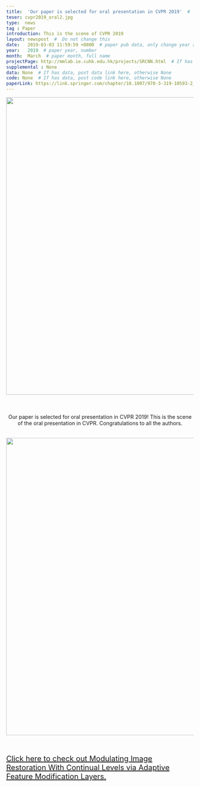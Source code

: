```yaml
---
title:  'Our paper is selected for oral presentation in CVPR 2019'  #  Paper title, covered by ''
teser: cvpr2019_oral2.jpg
type:  news
tag : Paper
introduction: This is the scene of CVPR 2019
layout: newspost  #  Do not change this
date:   2019-03-03 11:59:59 +0800  # paper pub data, only change year and month according to this format
year:   2019  # paper year, number
month:  March  # paper month, full name
projectPage: http://mmlab.ie.cuhk.edu.hk/projects/SRCNN.html  # If has project page, link here, otherwise None
supplemental : None
data: None  # If has data, post data link here, otherwise None
code: None  # If has data, post code link here, otherwise None
paperLink: https://link.springer.com/chapter/10.1007/978-3-319-10593-2_13  # post paper pdf link here
---
```


<center><img src="http://xpixel.group/images/news/cvpr2019_oral.jpg" width = "800" height = "auto"  /></center>

&nbsp;
&nbsp;
<center>
<p style="font-size:20px;width:100%;text-align:left" >

Our paper is selected for oral presentation in CVPR 2019! This is the scene of the oral presentation in CVPR. Congratulations to all the authors.

</p>
</center>
&nbsp;


<center><img src="http://xpixel.group/images/news/cvpr2019_oral2.jpg" width = "800" height = "auto"  /></center>


&nbsp;
&nbsp;

<center>
<p style="font-size:20px;width:100%;text-align:left" >
<a href="http://xpixel.group/2019/06/23/Modulating-Image-Restoration-With-Continual-Levels-via-Adaptive-Feature-Modification-Layers.html"><font class="text-primary">Click here to check out Modulating Image Restoration With Continual Levels via Adaptive Feature Modification Layers.</font></a>
</p>
</center>
